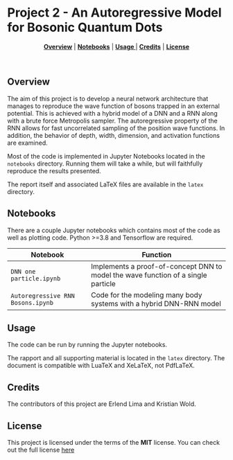 # Project 2 - An Autoregressive Model for Bosonic Quantum Dots 

<p align="center">
<b><a href="#overview">Overview</a></b>
|
<b><a href="#notebooks">Notebooks</a></b>
|
<b><a href="#usage">Usage </a></b>
|
<b><a href="#credits">Credits</a></b>
|
<b><a href="#license">License</a></b>
</p>
<br>


<!-- <img height="700px" align="center" src="latex/figures/solarsys.png?raw=true"> -->

## Overview
The aim of this project is to develop a neural network architecture that manages to reproduce the wave function of
bosons trapped in an external potential. This is achieved with a hybrid model of a DNN and a RNN along with a brute force Metropolis sampler. The autoregressive property of the RNN allows for fast uncorrelated sampling of the position wave functions.
In addition, the behavior of depth, width, dimension, and activation functions are 
examined.

Most of the code is implemented in Jupyter Notebooks located in the `notebooks` directory. Running them will take
a while, but will faithfully reproduce the results presented.

The report itself and associated LaTeX files are available in the `latex` directory.

## Notebooks

There are a couple Jupyter notebooks which contains most of the code as well as plotting code.
Python >=3.8 and Tensorflow are required.

| Notebook | Function                                                                                                          |
| ------                  | --------                                                                                                          |
| `DNN one particle.ipynb` | Implements a proof-of-concept DNN to model the wave function of a single particle|
| `Autoregressive RNN Bosons.ipynb` | Code for the modeling many body systems with a hybrid DNN-RNN model|

## Usage

The code can be run by running the Jupyter notebooks.

The rapport and all supporting material is located in the `latex` directory.
The document is compatible with LuaTeX and XeLaTeX, not PdfLaTeX.

## Credits
The contributors of this project are Erlend Lima and Kristian Wold.

## License
This project is licensed under the terms of the **MIT** license.
You can check out the full license [here](../LICENSE)
